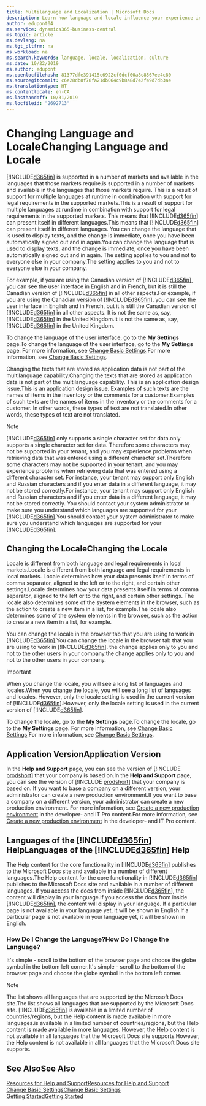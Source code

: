 ```yaml
---
title: Multilanguage and Localization | Microsoft Docs
description: Learn how language and locale influence your experience in Business Central.
author: edupont04
ms.service: dynamics365-business-central
ms.topic: article
ms.devlang: na
ms.tgt_pltfrm: na
ms.workload: na
ms.search.keywords: language, locale, localization, culture
ms.date: 10/22/2019
ms.author: edupont
ms.openlocfilehash: 81377dfe391415c6922cf0dcf00a8c8567ee4c80
ms.sourcegitcommit: c6e28db8f78fa21db064c9b8a8d742f49d7db3ae
ms.translationtype: HT
ms.contentlocale: en-CA
ms.lasthandoff: 10/31/2019
ms.locfileid: "2692713"
---
```

# <a name="changing-language-and-locale"></a><span data-ttu-id="2e8ef-103">Changing Language and Locale</span><span class="sxs-lookup"><span data-stu-id="2e8ef-103">Changing Language and Locale</span></span>

[!INCLUDE[d365fin](includes/d365fin_md.md)] <span data-ttu-id="2e8ef-104">is supported in a number of markets and available in the languages that those markets require.</span><span class="sxs-lookup"><span data-stu-id="2e8ef-104">is supported in a number of markets and available in the languages that those markets require.</span></span> <span data-ttu-id="2e8ef-105">This is a result of support for multiple languages at runtime in combination with support for legal requirements in the supported markets.</span><span class="sxs-lookup"><span data-stu-id="2e8ef-105">This is a result of support for multiple languages at runtime in combination with support for legal requirements in the supported markets.</span></span> <span data-ttu-id="2e8ef-106">This means that [!INCLUDE[d365fin](includes/d365fin_md.md)] can present itself in different languages.</span><span class="sxs-lookup"><span data-stu-id="2e8ef-106">This means that [!INCLUDE[d365fin](includes/d365fin_md.md)] can present itself in different languages.</span></span> <span data-ttu-id="2e8ef-107">You can change the language that is used to display texts, and the change is immediate, once you have been automatically signed out and in again.</span><span class="sxs-lookup"><span data-stu-id="2e8ef-107">You can change the language that is used to display texts, and the change is immediate, once you have been automatically signed out and in again.</span></span> <span data-ttu-id="2e8ef-108">The setting applies to you and not to everyone else in your company.</span><span class="sxs-lookup"><span data-stu-id="2e8ef-108">The setting applies to you and not to everyone else in your company.</span></span>  

<span data-ttu-id="2e8ef-109">For example, if you are using the Canadian version of [!INCLUDE[d365fin](includes/d365fin_md.md)], you can see the user interface in English and in French, but it is still the Canadian version of [!INCLUDE[d365fin](includes/d365fin_md.md)] in all other aspects.</span><span class="sxs-lookup"><span data-stu-id="2e8ef-109">For example, if you are using the Canadian version of [!INCLUDE[d365fin](includes/d365fin_md.md)], you can see the user interface in English and in French, but it is still the Canadian version of [!INCLUDE[d365fin](includes/d365fin_md.md)] in all other aspects.</span></span> <span data-ttu-id="2e8ef-110">It is not the same as, say, [!INCLUDE[d365fin](includes/d365fin_md.md)] in the United Kingdom.</span><span class="sxs-lookup"><span data-stu-id="2e8ef-110">It is not the same as, say, [!INCLUDE[d365fin](includes/d365fin_md.md)] in the United Kingdom.</span></span>  

<span data-ttu-id="2e8ef-111">To change the language of the user interface, go to the **My Settings** page.</span><span class="sxs-lookup"><span data-stu-id="2e8ef-111">To change the language of the user interface, go to the **My Settings** page.</span></span> <span data-ttu-id="2e8ef-112">For more information, see [Change Basic Settings](ui-change-basic-settings.md#language).</span><span class="sxs-lookup"><span data-stu-id="2e8ef-112">For more information, see [Change Basic Settings](ui-change-basic-settings.md#language).</span></span>  

<span data-ttu-id="2e8ef-113">Changing the texts that are stored as application data is not part of the multilanguage capability.</span><span class="sxs-lookup"><span data-stu-id="2e8ef-113">Changing the texts that are stored as application data is not part of the multilanguage capability.</span></span> <span data-ttu-id="2e8ef-114">This is an application design issue.</span><span class="sxs-lookup"><span data-stu-id="2e8ef-114">This is an application design issue.</span></span> <span data-ttu-id="2e8ef-115">Examples of such texts are the names of items in the inventory or the comments for a customer.</span><span class="sxs-lookup"><span data-stu-id="2e8ef-115">Examples of such texts are the names of items in the inventory or the comments for a customer.</span></span> <span data-ttu-id="2e8ef-116">In other words, these types of text are not translated.</span><span class="sxs-lookup"><span data-stu-id="2e8ef-116">In other words, these types of text are not translated.</span></span>  

> [!NOTE]  
> [!INCLUDE[d365fin](includes/d365fin_md.md)] <span data-ttu-id="2e8ef-117">only supports a single character set for data.</span><span class="sxs-lookup"><span data-stu-id="2e8ef-117">only supports a single character set for data.</span></span> <span data-ttu-id="2e8ef-118">Therefore some characters may not be supported in your tenant, and you may experience problems when retrieving data that was entered using a different character set.</span><span class="sxs-lookup"><span data-stu-id="2e8ef-118">Therefore some characters may not be supported in your tenant, and you may experience problems when retrieving data that was entered using a different character set.</span></span> <span data-ttu-id="2e8ef-119">For instance, your tenant may support only English and Russian characters and if you enter data in a different language, it may not be stored correctly.</span><span class="sxs-lookup"><span data-stu-id="2e8ef-119">For instance, your tenant may support only English and Russian characters and if you enter data in a different language, it may not be stored correctly.</span></span> <span data-ttu-id="2e8ef-120">You should contact your system administrator to make sure you understand which languages are supported for your [!INCLUDE[d365fin](includes/d365fin_md.md)].</span><span class="sxs-lookup"><span data-stu-id="2e8ef-120">You should contact your system administrator to make sure you understand which languages are supported for your [!INCLUDE[d365fin](includes/d365fin_md.md)].</span></span>  

## <a name="changing-the-locale"></a><span data-ttu-id="2e8ef-121">Changing the Locale</span><span class="sxs-lookup"><span data-stu-id="2e8ef-121">Changing the Locale</span></span>
<span data-ttu-id="2e8ef-122">Locale is different from both language and legal requirements in local markets.</span><span class="sxs-lookup"><span data-stu-id="2e8ef-122">Locale is different from both language and legal requirements in local markets.</span></span> <span data-ttu-id="2e8ef-123">Locale determines how your data presents itself in terms of comma separator, aligned to the left or to the right, and certain other settings.</span><span class="sxs-lookup"><span data-stu-id="2e8ef-123">Locale determines how your data presents itself in terms of comma separator, aligned to the left or to the right, and certain other settings.</span></span> <span data-ttu-id="2e8ef-124">The locale also determines some of the system elements in the browser, such as the action to create a new item in a list, for example.</span><span class="sxs-lookup"><span data-stu-id="2e8ef-124">The locale also determines some of the system elements in the browser, such as the action to create a new item in a list, for example.</span></span>  

<span data-ttu-id="2e8ef-125">You can change the locale in the browser tab that you are using to work in [!INCLUDE[d365fin](includes/d365fin_md.md)].</span><span class="sxs-lookup"><span data-stu-id="2e8ef-125">You can change the locale in the browser tab that you are using to work in [!INCLUDE[d365fin](includes/d365fin_md.md)].</span></span> <span data-ttu-id="2e8ef-126">the change applies only to you and not to the other users in your company.</span><span class="sxs-lookup"><span data-stu-id="2e8ef-126">the change applies only to you and not to the other users in your company.</span></span>  

> [!IMPORTANT]  
>  <span data-ttu-id="2e8ef-127">When you change the locale, you will see a long list of languages and locales.</span><span class="sxs-lookup"><span data-stu-id="2e8ef-127">When you change the locale, you will see a long list of languages and locales.</span></span> <span data-ttu-id="2e8ef-128">However, only the locale setting is used in the current version of [!INCLUDE[d365fin](includes/d365fin_md.md)].</span><span class="sxs-lookup"><span data-stu-id="2e8ef-128">However, only the locale setting is used in the current version of [!INCLUDE[d365fin](includes/d365fin_md.md)].</span></span>  

<span data-ttu-id="2e8ef-129">To change the locale, go to the **My Settings** page.</span><span class="sxs-lookup"><span data-stu-id="2e8ef-129">To change the locale, go to the **My Settings** page.</span></span> <span data-ttu-id="2e8ef-130">For more information, see [Change Basic Settings](ui-change-basic-settings.md).</span><span class="sxs-lookup"><span data-stu-id="2e8ef-130">For more information, see [Change Basic Settings](ui-change-basic-settings.md).</span></span>  

## <a name="application-version"></a><span data-ttu-id="2e8ef-131">Application Version</span><span class="sxs-lookup"><span data-stu-id="2e8ef-131">Application Version</span></span>

<span data-ttu-id="2e8ef-132">In the **Help and Support** page, you can see the version of [!INCLUDE [prodshort](includes/prodshort.md)] that your company is based on.</span><span class="sxs-lookup"><span data-stu-id="2e8ef-132">In the **Help and Support** page, you can see the version of [!INCLUDE [prodshort](includes/prodshort.md)] that your company is based on.</span></span> <span data-ttu-id="2e8ef-133">If you want to base a company on a different version, your administrator can create a new production environment.</span><span class="sxs-lookup"><span data-stu-id="2e8ef-133">If you want to base a company on a different version, your administrator can create a new production environment.</span></span> <span data-ttu-id="2e8ef-134">For more information, see [Create a new production environment](/dynamics365/business-central/dev-itpro/administration/tenant-admin-center-environments#create-a-new-production-environment) in the developer- and IT Pro content.</span><span class="sxs-lookup"><span data-stu-id="2e8ef-134">For more information, see [Create a new production environment](/dynamics365/business-central/dev-itpro/administration/tenant-admin-center-environments#create-a-new-production-environment) in the developer- and IT Pro content.</span></span>  

## <a name="languages-of-the-included365finincludesd365fin_mdmd-help"></a><span data-ttu-id="2e8ef-135">Languages of the [!INCLUDE[d365fin](includes/d365fin_md.md)] Help</span><span class="sxs-lookup"><span data-stu-id="2e8ef-135">Languages of the [!INCLUDE[d365fin](includes/d365fin_md.md)] Help</span></span>
<span data-ttu-id="2e8ef-136">The Help content for the core functionality in [!INCLUDE[d365fin](includes/d365fin_md.md)] publishes to the Microsoft Docs site and available in a number of different languages.</span><span class="sxs-lookup"><span data-stu-id="2e8ef-136">The Help content for the core functionality in [!INCLUDE[d365fin](includes/d365fin_md.md)] publishes to the Microsoft Docs site and available in a number of different languages.</span></span> <span data-ttu-id="2e8ef-137">If you access the docs from inside [!INCLUDE[d365fin](includes/d365fin_md.md)], the content will display in your language.</span><span class="sxs-lookup"><span data-stu-id="2e8ef-137">If you access the docs from inside [!INCLUDE[d365fin](includes/d365fin_md.md)], the content will display in your language.</span></span> <span data-ttu-id="2e8ef-138">If a particular page is not available in your language yet, it will be shown in English.</span><span class="sxs-lookup"><span data-stu-id="2e8ef-138">If a particular page is not available in your language yet, it will be shown in English.</span></span>

### <a name="how-do-i-change-the-language"></a><span data-ttu-id="2e8ef-139">How Do I Change the Language?</span><span class="sxs-lookup"><span data-stu-id="2e8ef-139">How Do I Change the Language?</span></span>
<span data-ttu-id="2e8ef-140">It's simple - scroll to the bottom of the browser page and choose the globe symbol in the bottom left corner.</span><span class="sxs-lookup"><span data-stu-id="2e8ef-140">It's simple - scroll to the bottom of the browser page and choose the globe symbol in the bottom left corner.</span></span>

> [!NOTE]  
> <span data-ttu-id="2e8ef-141">The list shows all languages that are supported by the Microsoft Docs site.</span><span class="sxs-lookup"><span data-stu-id="2e8ef-141">The list shows all languages that are supported by the Microsoft Docs site.</span></span> [!INCLUDE[d365fin](includes/d365fin_md.md)] <span data-ttu-id="2e8ef-142">is available in a limited number of countries/regions, but the Help content is made available in more languages.</span><span class="sxs-lookup"><span data-stu-id="2e8ef-142">is available in a limited number of countries/regions, but the Help content is made available in more languages.</span></span> <span data-ttu-id="2e8ef-143">However, the Help content is not available in all languages that the Microsoft Docs site supports.</span><span class="sxs-lookup"><span data-stu-id="2e8ef-143">However, the Help content is not available in all languages that the Microsoft Docs site supports.</span></span>

## <a name="see-also"></a><span data-ttu-id="2e8ef-144">See Also</span><span class="sxs-lookup"><span data-stu-id="2e8ef-144">See Also</span></span>

[<span data-ttu-id="2e8ef-145">Resources for Help and Support</span><span class="sxs-lookup"><span data-stu-id="2e8ef-145">Resources for Help and Support</span></span>](product-help-and-support.md)  
[<span data-ttu-id="2e8ef-146">Change Basic Settings</span><span class="sxs-lookup"><span data-stu-id="2e8ef-146">Change Basic Settings</span></span>](ui-change-basic-settings.md)  
[<span data-ttu-id="2e8ef-147">Getting Started</span><span class="sxs-lookup"><span data-stu-id="2e8ef-147">Getting Started</span></span>](product-get-started.md)  
